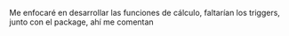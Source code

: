 Me enfocaré en desarrollar las funciones de cálculo, faltarían los triggers, junto con el package, ahí me comentan
